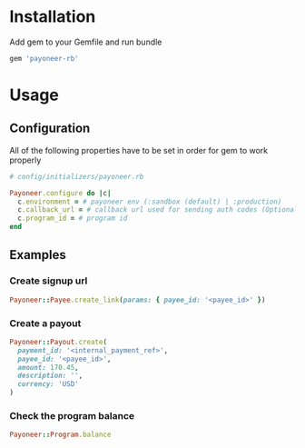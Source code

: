 # Installation
Add gem to your Gemfile and run bundle
```ruby
gem 'payoneer-rb'
```

# Usage
## Configuration
All of the following properties have to be set in order for gem to work properly
```ruby
# config/initializers/payoneer.rb

Payoneer.configure do |c|
  c.environment = # payoneer env (:sandbox (default) | :production)
  c.callback_url = # callback url used for sending auth codes (Optional)
  c.program_id = # program id
end
```

## Examples

### Create signup url
```ruby
Payoneer::Payee.create_link(params: { payee_id: '<payee_id>' })
```

### Create a payout
```ruby
Payoneer::Payout.create(
  payment_id: '<internal_payment_ref>',
  payee_id: '<payee_id>',
  amount: 170.45,
  description: '',
  currency: 'USD'
)
```

### Check the program balance
```ruby
Payoneer::Program.balance
```
